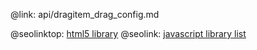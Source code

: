 @link: api/dragitem_drag_config.md

@seolinktop: [html5 library](https://webix.com)
@seolink: [javascript library list](https://webix.com/widget/list/)